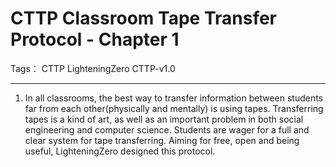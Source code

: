 # CTTP Classroom Tape Transfer Protocol - Chapter 1

Tags： CTTP LighteningZero CTTP-v1.0

---

1. In all classrooms, the best way to transfer information between students far from each other(physically and mentally) is using tapes. Transferring tapes is a kind of art, as well as an important problem in both social engineering and computer science. Students are wager for a full and clear system for tape transferring. Aiming for free, open and being useful, LighteningZero designed this protocol.

